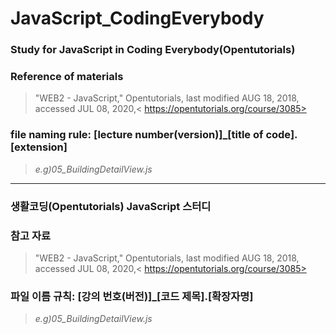 # JavaScript_CodingEverybody
### Study for JavaScript in Coding Everybody(Opentutorials)   

### Reference of materials
>"WEB2 - JavaScript," Opentutorials, last modified AUG 18, 2018, accessed JUL 08, 2020,< https://opentutorials.org/course/3085>
   
### file naming rule: [lecture number(version)]_[title of code].[extension]
>_e.g)05_BuildingDetailView.js_
   
***
### 생활코딩(Opentutorials) JavaScript 스터디
   
### 참고 자료
>"WEB2 - JavaScript," Opentutorials, last modified AUG 18, 2018, accessed JUL 08, 2020,< https://opentutorials.org/course/3085>
   
### 파일 이름 규칙: [강의 번호(버전)]_[코드 제목].[확장자명]
>_e.g)05_BuildingDetailView.js_

